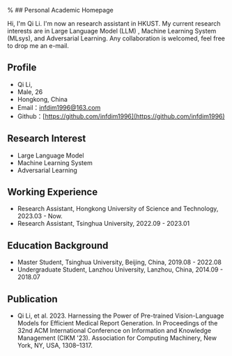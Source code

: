 % ## Personal Academic Homepage


Hi, I'm Qi Li. I'm now an research assistant in HKUST. My current research interests are in Large Language Model (LLM) , Machine Learning System (MLsys), and Adversarial Learning. Any collaboration is welcomed, feel free to drop me an e-mail.


## Profile

- Qi Li,
- Male, 26 
- Hongkong, China
- Email：infdim1996@163.com
- Github：[https://github.com/infdim1996](https://github.com/infdim1996)

## Research Interest

- Large Language Model
- Machine Learning System
- Adversarial Learning

## Working Experience

- Research Assistant, Hongkong University of Science and Technology, 2023.03 - Now.
- Research Assistant, Tsinghua University, 2022.09 - 2023.01
  
## Education Background

- Master Student, Tsinghua University, Beijing, China, 2019.08 - 2022.08
- Undergraduate Student, Lanzhou University, Lanzhou, China, 2014.09 - 2018.07
  
## Publication

- Qi Li, et al. 2023. Harnessing the Power of Pre-trained Vision-Language Models for Efficient Medical Report Generation. In Proceedings of the 32nd ACM International Conference on Information and Knowledge Management (CIKM '23). Association for Computing Machinery, New York, NY, USA, 1308–1317.
